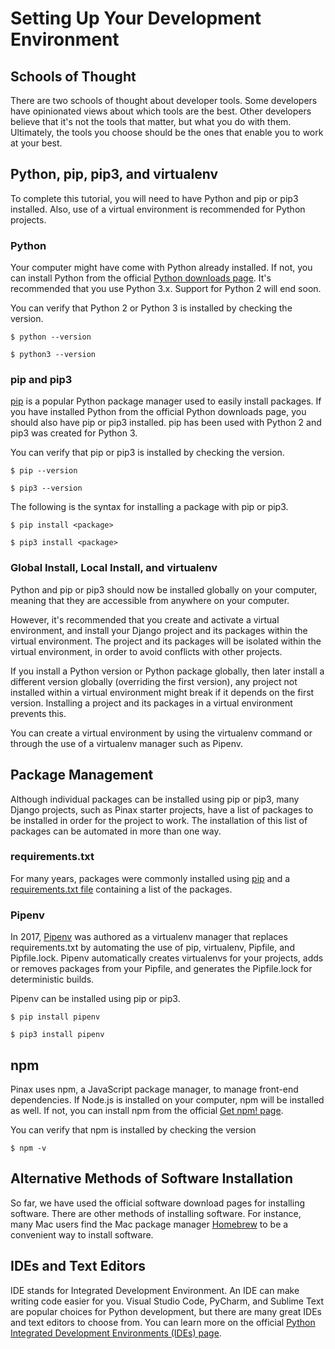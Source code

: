 # Setting Up Your Development Environment

## Schools of Thought

There are two schools of thought about developer tools. Some developers have opinionated views about which tools are the best. Other developers believe that it's not the tools that matter, but what you do with them. Ultimately, the tools you choose should be the ones that enable you to work at your best.

## Python, pip, pip3, and virtualenv

To complete this tutorial, you will need to have Python and pip or pip3 installed. Also, use of a virtual environment is recommended for Python projects.

### Python

Your computer might have come with Python already installed. If not, you can install Python from the official [Python downloads page](https://www.python.org/downloads). It's recommended that you use Python 3.x. Support for Python 2 will end soon.

You can verify that Python 2 or Python 3 is installed by checking the version.

```shell
$ python --version
```

```shell
$ python3 --version
```

### pip and pip3

[pip](https://pip.pypa.io) is a popular Python package manager used to easily install packages. If you have installed Python from the official Python downloads page, you should also have pip or pip3 installed. pip has been used with Python 2 and pip3 was created for Python 3.

You can verify that pip or pip3 is installed by checking the version.

```shell
$ pip --version
```

```shell
$ pip3 --version
```

The following is the syntax for installing a package with pip or pip3.

```shell
$ pip install <package>
```

```shell
$ pip3 install <package>
```

### Global Install, Local Install, and virtualenv

Python and pip or pip3 should now be installed globally on your computer, meaning that they are accessible from anywhere on your computer.

However, it's recommended that you create and activate a virtual environment, and install your Django project and its packages within the virtual environment. The project and its packages will be isolated within the virtual environment, in order to avoid conflicts with other projects.

If you install a Python version or Python package globally, then later install a different version globally (overriding the first version), any project not installed within a virtual environment might break if it depends on the first version. Installing a project and its packages in a virtual environment prevents this.

You can create a virtual environment by using the virtualenv command or through the use of a virtualenv manager such as Pipenv. 

## Package Management

Although individual packages can be installed using pip or pip3, many Django projects, such as Pinax starter projects, have a list of packages to be installed in order for the project to work. The installation of this list of packages can be automated in more than one way.

### requirements.txt

For many years, packages were commonly installed using [pip](https://pip.pypa.io) and a [requirements.txt file](https://pip.pypa.io/en/stable/user_guide/#requirements-files) containing a list of the packages.

### Pipenv

In 2017, [Pipenv](https://docs.pipenv.org) was authored as a virtualenv manager that replaces requirements.txt by automating the use of pip, virtualenv, Pipfile, and Pipfile.lock. Pipenv automatically creates virtualenvs for your projects, adds or removes packages from your Pipfile, and generates the Pipfile.lock for deterministic builds.

Pipenv can be installed using pip or pip3. 

```shell
$ pip install pipenv
```

```shell
$ pip3 install pipenv
```

## npm

Pinax uses npm, a JavaScript package manager, to manage front-end dependencies. If Node.js is installed on your computer, npm will be installed as well. If not, you can install npm from the official [Get npm! page](https://www.npmjs.com/get-npm).

You can verify that npm is installed by checking the version 

```shell
$ npm -v
```

## Alternative Methods of Software Installation

So far, we have used the official software download pages for installing software. There are other methods of installing software. For instance, many Mac users find the Mac package manager [Homebrew](https://brew.sh) to be a convenient way to install software.

## IDEs and Text Editors

IDE stands for Integrated Development Environment. An IDE can make writing code easier for you. Visual Studio Code, PyCharm, and Sublime Text are popular choices for Python development, but there are many great IDEs and text editors to choose from. You can learn more on the official [Python Integrated Development Environments (IDEs) page](https://wiki.python.org/moin/IntegratedDevelopmentEnvironments).
